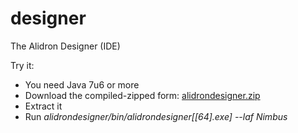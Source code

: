 designer
========

The Alidron Designer (IDE)

Try it:
- You need Java 7u6 or more
- Download the compiled-zipped form: [alidrondesigner.zip](http://www.alidron.org/dist/alidrondesigner.zip)
- Extract it
- Run *alidrondesigner/bin/alidrondesigner[[64].exe] --laf Nimbus*

